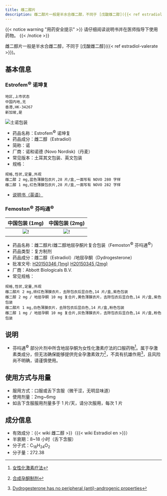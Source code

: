 ```yaml
---
title: 雌二醇片
description: 雌二醇片一般是半水合雌二醇，不同于 [戊酸雌二醇]({{< ref estradiol-valerate >}})。
---
```


{{< notice warning "用药安全提示" >}}
请仔细阅读说明书并在医师指导下使用药物。
{{< /notice >}}

雌二醇片一般是半水合雌二醇，不同于 [戊酸雌二醇]({{< ref estradiol-valerate >}})。

## 基本信息

### Estrofem<sup>&copy;</sup> 诺坤复

```csv
地区,上市状态
中国内地,无
香港,HK-34267
新加坡,是
```

![土诺包装](/images/medicine/estradiol/estrofem.png)

- 药品名称：Estrofem<sup>&copy;</sup> 诺坤复
- 药品成分：雌二醇（Estradiol）
- 简称：诺
- 厂商：诺和诺德 (Novo Nordisk)（丹麦）
- 常见版本：土耳其文包装、英文包装
- 规格：

```csv
规格,性状,定量,外观
雌二醇 2 mg,蓝色薄膜包衣片,28 片/盒,一面写有 NOVO 280 字样
雌二醇 1 mg,红色薄膜包衣片,28 片/盒,一面写有 NOVO 282 字样
```

- [说明书（英语）](/documents/estrofem.pdf)

### Femoston<sup>&copy;</sup> 芬吗通<sup>&copy;</sup>

|                  中国包装 (1mg)                   |                  中国包装 (2mg)                   |
| :-----------------------------------------------: | :-----------------------------------------------: |
| ![!](/images/medicine/estradiol/femoston-1mg.jpg) | ![!](/images/medicine/estradiol/femoston-2mg.jpg) |

- 药品名称：雌二醇片/雌二醇地屈孕酮片复合包装（Femoston<sup>&copy;</sup> 芬吗通<sup>&copy;</sup>）
- 药品类型：复方制剂
- 药品成分：雌二醇（Estradiol）/地屈孕酮（Dydrogesterone）
- 批准文号: [H20150346 (1mg)][H20150346] [H20150345 (2mg)][H20150345]
- 厂商：Abbott Biologicals B.V.
- 常见规格：

[H20150346]: https://www.nmpa.gov.cn/datasearch/search-info.html?nmpa=aWQ9ZjVlMjZhYjk2ZDAwMWU0NjY4YzdmZDY5ZDBjYTY5NDUmaXRlbUlkPWZmODA4MDgxODNjYWQ3NTAwMTg0MDg4NjY1NzExODAw
[H20150345]: https://www.nmpa.gov.cn/datasearch/search-info.html?nmpa=aWQ9ZTllOGU1MmFiMjFmZDdiMjJiMDVkNDU4YTA3YjIzYzImaXRlbUlkPWZmODA4MDgxODNjYWQ3NTAwMTg0MDg4NjY1NzExODAw

```csv
规格,性状,定量,外观
雌二醇片 2 mg,砖红色薄膜衣片，去除包衣后显白色,14 片/盒,紫色包装
雌二醇 2 mg / 地屈孕酮 10 mg 复合片,黄色薄膜衣片，去除包衣后显白色,14 片/盒,紫色包装
雌二醇片 1 mg,白色薄膜衣片，去除包衣后显白色,14 片/盒,粉色包装
雌二醇 1 mg / 地屈孕酮 10 mg 复合片,灰色薄膜衣片，去除包衣后显白色,14 片/盒,粉色包装
```

## 说明

- 芬吗通<sup>&copy;</sup> 部分片剂中所含地屈孕酮为女性化激素疗法的口服药物[^1]。属于孕激素类成分，但无法确保能够提供完全孕激素效力[^2]，不具有抗雄作用[^3]，且风险尚不明确，请谨慎使用。

## 使用方式与用量

- 服用方式：口服或舌下含服（微干涩，无明显味道）
- 使用剂量：2mg~6mg
- 如舌下含服服用剂量多于 1 片/天，请分次服用，每次 1 片

## 成分信息

- 有效成分：{{< wiki 雌二醇 >}}（{{< wiki Estradiol en >}}）
- 半衰期：8~18 小时（舌下含服）
- 分子式：C<sub>18</sub>H<sub>24</sub>O<sub>2</sub>
- 分子量：272.38

[^1]: [女性化激素疗法](https://zh.wikipedia.org/wiki/%E5%A5%B3%E6%80%A7%E5%8C%96%E6%BF%80%E7%B4%A0%E7%96%97%E6%B3%95#%E8%8D%AF%E7%89%A9)
[^2]: [合成孕酮制剂](https://tfsci.mtf.wiki/zh-cn/articles/oral-p4-low-levels/#non-oral-forms-of-progesterone)
[^3]: [Dydrogesterone has no peripheral (anti)-androgenic properties](https://pubmed.ncbi.nlm.nih.gov/2979782/)
